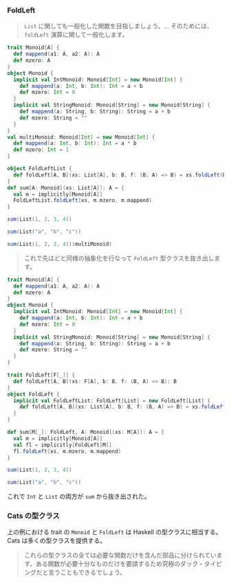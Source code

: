 
### FoldLeft

> `List` に関しても一般化した関数を目指しましょう。... そのためには、`foldLeft` 演算に関して一般化します。

```scala mdoc:reset:invisible
trait Monoid[A] {
  def mappend(a1: A, a2: A): A
  def mzero: A
}
object Monoid {
  implicit val IntMonoid: Monoid[Int] = new Monoid[Int] {
    def mappend(a: Int, b: Int): Int = a + b
    def mzero: Int = 0
  }
  implicit val StringMonoid: Monoid[String] = new Monoid[String] {
    def mappend(a: String, b: String): String = a + b
    def mzero: String = ""
  }
}
val multiMonoid: Monoid[Int] = new Monoid[Int] {
  def mappend(a: Int, b: Int): Int = a * b
  def mzero: Int = 1
}
```

```scala mdoc
object FoldLeftList {
  def foldLeft[A, B](xs: List[A], b: B, f: (B, A) => B) = xs.foldLeft(b)(f)
}
def sum[A: Monoid](xs: List[A]): A = {
  val m = implicitly[Monoid[A]]
  FoldLeftList.foldLeft(xs, m.mzero, m.mappend)
}

sum(List(1, 2, 3, 4))

sum(List("a", "b", "c"))

sum(List(1, 2, 3, 4))(multiMonoid)
```

> これで先ほどと同様の抽象化を行なって `FoldLeft` 型クラスを抜き出します。

```scala mdoc:reset:invisible
trait Monoid[A] {
  def mappend(a1: A, a2: A): A
  def mzero: A
}
object Monoid {
  implicit val IntMonoid: Monoid[Int] = new Monoid[Int] {
    def mappend(a: Int, b: Int): Int = a + b
    def mzero: Int = 0
  }
  implicit val StringMonoid: Monoid[String] = new Monoid[String] {
    def mappend(a: String, b: String): String = a + b
    def mzero: String = ""
  }
}
```

```scala mdoc
trait FoldLeft[F[_]] {
  def foldLeft[A, B](xs: F[A], b: B, f: (B, A) => B): B
}
object FoldLeft {
  implicit val FoldLeftList: FoldLeft[List] = new FoldLeft[List] {
    def foldLeft[A, B](xs: List[A], b: B, f: (B, A) => B) = xs.foldLeft(b)(f)
  }
}

def sum[M[_]: FoldLeft, A: Monoid](xs: M[A]): A = {
  val m = implicitly[Monoid[A]]
  val fl = implicitly[FoldLeft[M]]
  fl.foldLeft(xs, m.mzero, m.mappend)
}

sum(List(1, 2, 3, 4))

sum(List("a", "b", "c"))
```

これで `Int` と `List` の両方が `sum` から抜き出された。

### Cats の型クラス

上の例における trait の `Monoid` と `FoldLeft` は Haskell の型クラスに相当する。Cats は多くの型クラスを提供する。

> これらの型クラスの全ては必要な関数だけを含んだ部品に分けられています。ある関数が必要十分なものだけを要請するため究極のダック・タイピングだと言うこともできるでしょう。
